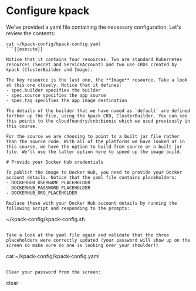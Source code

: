 # Configure kpack

We've provided a yaml file containing the necessary configuration. Let's review the contents:
```
cat ~/kpack-config/kpack-config.yaml
```{{execute}}

Notice that it contains four resources. Two are standard Kubernetes resources (Secret and ServiceAccount) and two use CRDs created by kpack (ClusterBuilder and Image).

The key resource is the last one, the **Image** resource. Take a look at this one closely. Notice that it defines:
- spec.builder specifies the builder
- spec.source specifies the app source
- spec.tag specifies the app image destination

The details of the builder that we have named as `default` are defined farther up the file, using the kpack CRD, ClusterBuilder. You can see this points to the cloudfoundry/cnb:bionic which we used previously in this course.

For the source we are choosing to point to a built jar file rather than the source code. With all of the platforms we have looked at in this course, we have the option to build from source or a built jar file. We'll use the latter option here to speed up the image build.

# Provide your Docker Hub credentials

To publish the image to Docker Hub, you need to provide your Docker account details. Notice that the yaml file contains placeholders:
- DOCKERHUB_USERNAME_PLACEHOLDER
- DOCKERHUB_PASSWORD_PLACEHOLDER
- DOCKERHUB_ORG_PLACEHOLDER

Replace these with your Docker Hub account details by running the following script and responding to the prompts:
```
~/kpack-config/kpack-config.sh
```{{execute}}

Take a look at the yaml file again and validate that the three placeholders were correctly updated (your password will show up on the screen so make sure no one is looking over your shoulder!)
```
cat ~/kpack-config/kpack-config.yaml
```{{execute}}

Clear your password from the screen:
```
clear
```{{execute}}

